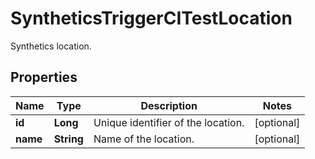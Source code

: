 

# SyntheticsTriggerCITestLocation

Synthetics location.
## Properties

Name | Type | Description | Notes
------------ | ------------- | ------------- | -------------
**id** | **Long** | Unique identifier of the location. |  [optional]
**name** | **String** | Name of the location. |  [optional]



